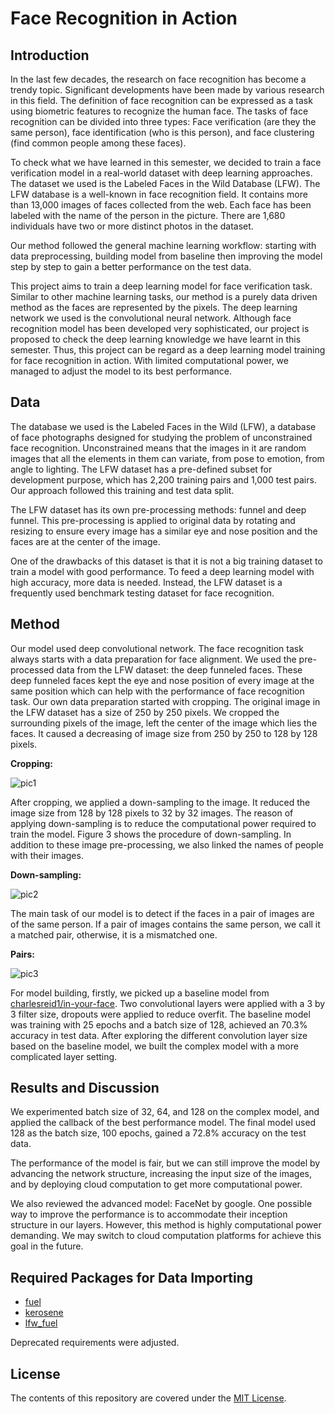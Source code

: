 # Face Recognition in Action 

## Introduction

In the last few decades, the research on face recognition has become a trendy topic. Significant developments have been made by various research in this field. The definition of face recognition can be expressed as a task using biometric features to recognize the human face. The tasks of face recognition can be divided into three types: Face verification (are they the same person), face identification (who is this person), and face clustering (find common people among these faces). 

To check what we have learned in this semester, we decided to train a face verification model in a real-world dataset with deep learning approaches. The dataset we used is the Labeled Faces in the Wild Database (LFW). The LFW database is a well-known in face recognition field. It contains more than 13,000 images of faces collected from the web. Each face has been labeled with the name of the person in the picture. There are 1,680 individuals have two or more distinct photos in the dataset. 

Our method followed the general machine learning workflow: starting with data preprocessing, building model from baseline then improving the model step by step to gain a better performance on the test data.

This project aims to train a deep learning model for face verification task. Similar to other machine learning tasks, our method is a purely data driven method as the faces are represented by the pixels. The deep learning network we used is the convolutional neural network. Although face recognition model has been developed very sophisticated, our project is proposed to check the deep learning knowledge we have learnt in this semester. Thus, this project can be regard as a deep learning model training for face recognition in action. With limited computational power, we managed to adjust the model to its best performance.

## Data

The database we used is the Labeled Faces in the Wild (LFW), a database of face photographs designed for studying the problem of unconstrained face recognition. Unconstrained means that the images in it are random images that all the elements in them can variate, from pose to emotion, from angle to lighting. The LFW dataset has a pre-defined subset for development purpose, which has 2,200 training pairs and 1,000 test pairs. Our approach followed this training and test data split. 

The LFW dataset has its own pre-processing methods: funnel and deep funnel. This pre-processing is applied to original data by rotating and resizing to ensure every image has a similar eye and nose position and the faces are at the center of the image. 

One of the drawbacks of this dataset is that it is not a big training dataset to train a model with good performance. To feed a deep learning model with high accuracy, more data is needed. Instead, the LFW dataset is a frequently used benchmark testing dataset for face recognition. 

## Method 


Our model used deep convolutional network. The face recognition task always starts with a data preparation for face alignment. We used the pre-processed data from the LFW dataset: the deep funneled faces. These deep funneled faces kept the eye and nose position of every image at the same position which can help with the performance of face recognition task. 
Our own data preparation started with cropping. The original image in the LFW dataset has a size of 250 by 250 pixels. We cropped the surrounding pixels of the image, left the center of the image which lies the faces. It caused a decreasing of image size from 250 by 250 to 128 by 128 pixels. 

**Cropping:**

![pic1](https://github.com/ZhenghaoXiao32/Face-Recognition-in-Action-LFW/blob/master/pics/Picture1.png)

After cropping, we applied a down-sampling to the image. It reduced the image size from 128 by 128 pixels to 32 by 32 images. The reason of applying down-sampling is to reduce the computational power required to train the model. Figure 3 shows the procedure of down-sampling. In addition to these image pre-processing, we also linked the names of people with their images.

**Down-sampling:**

![pic2](https://github.com/ZhenghaoXiao32/Face-Recognition-in-Action-LFW/blob/master/pics/Picture2.png)

The main task of our model is to detect if the faces in a pair of images are of the same person. If a pair of images contains the same person, we call it a matched pair, otherwise, it is a mismatched one. 

**Pairs:**

![pic3](https://github.com/ZhenghaoXiao32/Face-Recognition-in-Action-LFW/blob/master/pics/Picture3.png)

For model building, firstly, we picked up a baseline model from [charlesreid1/in-your-face](https://github.com/charlesreid1/in-your-face). Two convolutional layers were applied with a 3 by 3 filter size, dropouts were applied to reduce overfit. The baseline model was training with 25 epochs and a batch size of 128, achieved an 70.3% accuracy in test data. After exploring the different convolution layer size based on the baseline model, we built the complex model with a more complicated layer setting. 

## Results and Discussion

We experimented batch size of 32, 64, and 128 on the complex model, and applied the callback of the best performance model. The final model used 128 as the batch size, 100 epochs, gained a 72.8% accuracy on the test data. 

The performance of the model is fair, but we can still improve the model by advancing the network structure, increasing the input size of the images, and by deploying cloud computation to get more computational power.

We also reviewed the advanced model: FaceNet by google. One possible way to improve the performance is to accommodate their inception structure in our layers. However, this method is highly computational power demanding. We may switch to cloud computation platforms for achieve this goal in the future. 

## Required Packages for Data Importing

* [fuel](https://github.com/mila-iqia/fuel)
* [kerosene](https://github.com/dribnet/kerosene)
* [lfw_fuel](https://github.com/dribnet/lfw_fuel)

Deprecated requirements were adjusted.

## License
The contents of this repository are covered under the [MIT License](LICENSE).

